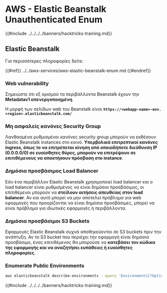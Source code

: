 # AWS - Elastic Beanstalk Unauthenticated Enum

{{#include ../../../../banners/hacktricks-training.md}}

## Elastic Beanstalk

Για περισσότερες πληροφορίες δείτε:

{{#ref}}
../../aws-services/aws-elastic-beanstalk-enum.md
{{#endref}}

### Web vulnerability

Σημειώστε ότι εξ ορισμού τα περιβάλλοντα Beanstalk έχουν την **Metadatav1 απενεργοποιημένη**.

Η μορφή των σελίδων web του Beanstalk είναι **`https://<webapp-name>-env.<region>.elasticbeanstalk.com/`**

### Μη ασφαλείς κανόνες Security Group

Λανθασμένα ρυθμισμένοι κανόνες security group μπορούν να εκθέσουν Elastic Beanstalk instances στο κοινό. **Υπερβολικά επιτρεπτικοί κανόνες ingress, όπως το να επιτρέπεται κίνηση από οποιαδήποτε διεύθυνση IP (0.0.0.0/0) σε ευαίσθητες θύρες, μπορούν να επιτρέψουν σε επιτιθέμενους να αποκτήσουν πρόσβαση στο instance**.

### Δημόσια προσβάσιμος Load Balancer

Εάν ένα περιβάλλον Elastic Beanstalk χρησιμοποιεί load balancer και ο load balancer είναι ρυθμισμένος να είναι δημόσια προσβάσιμος, οι επιτιθέμενοι μπορούν να **στείλουν αιτήσεις απευθείας στον load balancer**. Αν και αυτό μπορεί να μην αποτελεί πρόβλημα για web εφαρμογές που προορίζονται να είναι δημόσια προσβάσιμες, μπορεί να είναι πρόβλημα για ιδιωτικές εφαρμογές ή περιβάλλοντα.

### Δημόσια προσβάσιμοι S3 Buckets

Εφαρμογές Elastic Beanstalk συχνά αποθηκεύονται σε S3 buckets πριν την ανάπτυξη. Αν το S3 bucket που περιέχει την εφαρμογή είναι δημόσια προσβάσιμο, ένας επιτιθέμενος θα μπορούσε να **κατεβάσει τον κώδικα της εφαρμογής και να αναζητήσει ευπάθειες ή ευαίσθητες πληροφορίες**.

### Enumerate Public Environments
```bash
aws elasticbeanstalk describe-environments --query 'Environments[?OptionSettings[?OptionName==`aws:elbv2:listener:80:defaultProcess` && contains(OptionValue, `redirect`)]].{EnvironmentName:EnvironmentName, ApplicationName:ApplicationName, Status:Status}' --output table
```
{{#include ../../../../banners/hacktricks-training.md}}
